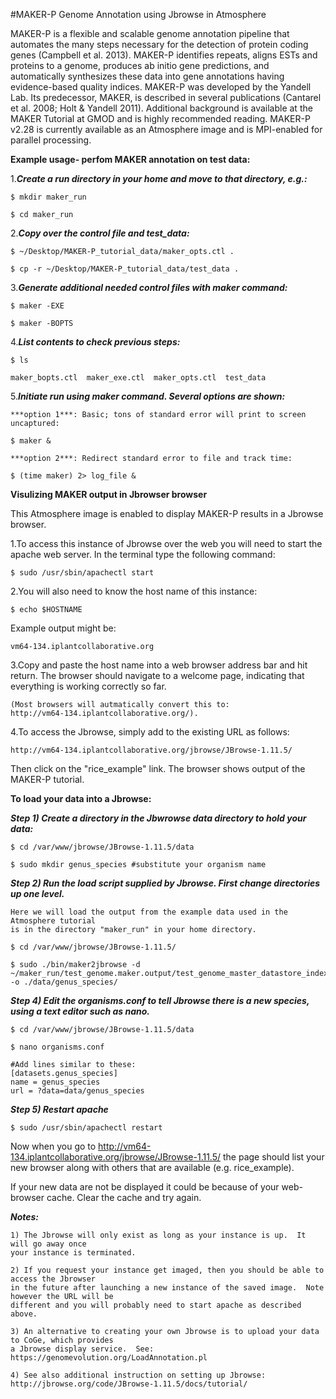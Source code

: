 #MAKER-P Genome Annotation using Jbrowse in Atmosphere

MAKER-P is a flexible and scalable genome annotation pipeline that automates the many steps necessary for the detection of protein coding genes (Campbell et al. 2013).  MAKER-P identifies repeats, aligns ESTs and proteins to a genome, produces ab initio gene predictions, and automatically synthesizes these data into gene annotations having evidence-based quality indices.  MAKER-P was developed by the Yandell Lab.  Its predecessor, MAKER, is described in several publications (Cantarel et al. 2008; Holt & Yandell 2011).  Additional background is available at the MAKER Tutorial at GMOD and is highly recommended reading.  MAKER-P v2.28 is currently available as an Atmosphere image and is MPI-enabled for parallel processing.

**Example usage- perfom MAKER annotation on test data:**

1.***Create a run directory in your home and move to that directory, e.g.:***

	$ mkdir maker_run

	$ cd maker_run

2.***Copy over the control file and test_data:***

	$ ~/Desktop/MAKER-P_tutorial_data/maker_opts.ctl .
	
  	$ cp -r ~/Desktop/MAKER-P_tutorial_data/test_data .

3.***Generate additional needed control files with maker command:***

	$ maker -EXE

	$ maker -BOPTS

4.***List contents to check previous steps:***

	$ ls

	maker_bopts.ctl  maker_exe.ctl  maker_opts.ctl  test_data

5.***Initiate run using maker command. Several options are shown:***

	***option 1***: Basic; tons of standard error will print to screen uncaptured:

	$ maker &

	***option 2***: Redirect standard error to file and track time:

	$ (time maker) 2> log_file &



**Visulizing MAKER output in Jbrowser browser**

This Atmosphere image is enabled to display MAKER-P results in a Jbrowse browser.




1.To access this instance of Jbrowse over the web you will need to start the 
apache web server.  In the terminal type the following command:

	$ sudo /usr/sbin/apachectl start

2.You will also need to know the host name of this instance:

	$ echo $HOSTNAME

Example output might be:

	vm64-134.iplantcollaborative.org

3.Copy and paste the host name into a web browser address bar and hit return.
The browser should navigate to a welcome page, indicating that everything is
working correctly so far.  

	(Most browsers will autmatically convert this to:
	http://vm64-134.iplantcollaborative.org/).

4.To access the Jbrowse, simply add to the existing URL as follows:

	http://vm64-134.iplantcollaborative.org/jbrowse/JBrowse-1.11.5/

Then click on the "rice_example" link.  The browser shows output of the MAKER-P tutorial. 

**To load your data into a Jbrowse:**

***Step 1) Create a directory in the Jbwrowse data directory to hold your data:***

	$ cd /var/www/jbrowse/JBrowse-1.11.5/data
	
	$ sudo mkdir genus_species #substitute your organism name

***Step 2) Run the load script supplied by Jbrowse. First change directories up one level.***

	Here we will load the output from the example data used in the Atmosphere tutorial 
	is in the directory "maker_run" in your home directory.
	
	$ cd /var/www/jbrowse/JBrowse-1.11.5/
	
	$ sudo ./bin/maker2jbrowse -d ~/maker_run/test_genome.maker.output/test_genome_master_datastore_index.log -o ./data/genus_species/

***Step 4) Edit the organisms.conf to tell Jbrowse there is a new species, using a text editor such as nano.***

	$ cd /var/www/jbrowse/JBrowse-1.11.5/data
	
	$ nano organisms.conf
	
	#Add lines similar to these:
	[datasets.genus_species]
	name = genus_species	
	url = ?data=data/genus_species
	
***Step 5) Restart apache***

	$ sudo /usr/sbin/apachectl restart

Now when you go to http://vm64-134.iplantcollaborative.org/jbrowse/JBrowse-1.11.5/ the page should list your new
browser along with others that are available (e.g. rice_example).

If your new data are not be displayed it could be because of your web-browser cache.  Clear the cache
and try again.

***Notes:***

	1) The Jbrowse will only exist as long as your instance is up.  It will go away once
	your instance is terminated.  
	
	2) If you request your instance get imaged, then you should be able to access the Jbrowser
	in the future after launching a new instance of the saved image.  Note however the URL will be
	different and you will probably need to start apache as described above.
	
	3) An alternative to creating your own Jbrowse is to upload your data to CoGe, which provides
	a Jbrowse display service.  See: https://genomevolution.org/LoadAnnotation.pl
	
	4) See also additional instruction on setting up Jbrowse: http://jbrowse.org/code/JBrowse-1.11.5/docs/tutorial/
